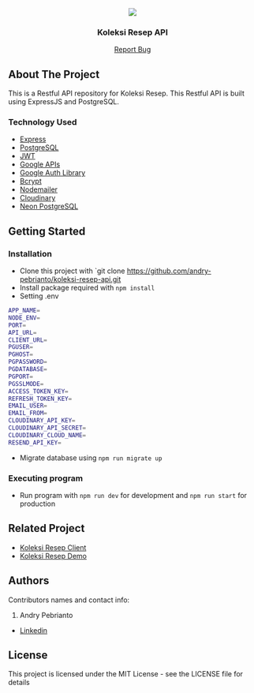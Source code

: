 <div align="center">
  <img src="./readme/logo.svg" />
</div>
<h3 align="center">Koleksi Resep API</h3>
<p align="center">
  <a href="https://github.com/andry-pebrianto/koleksi-resep-api/issues">Report Bug</a>
</p>

<!-- ABOUT THE PROJECT -->
## About The Project

This is a Restful API repository for Koleksi Resep. This Restful API is built using ExpressJS and PostgreSQL.

### Technology Used

- [Express](https://expressjs.com/)
- [PostgreSQL](https://www.postgresql.org/)
- [JWT](https://jwt.io/)
- [Google APIs](https://github.com/googleapis/google-api-nodejs-client)
- [Google Auth Library](https://www.npmjs.com/package/google-auth-library)
- [Bcrypt](https://www.npmjs.com/package/bcrypt)
- [Nodemailer](https://nodemailer.com/about/)
- [Cloudinary](https://cloudinary.com/)
- [Neon PostgreSQL](https://neon.tech/)

## Getting Started

### Installation

- Clone this project with `git clone https://github.com/andry-pebrianto/koleksi-resep-api.git
- Install package required with `npm install`
- Setting .env

```bash
APP_NAME=
NODE_ENV=
PORT=
API_URL=
CLIENT_URL=
PGUSER=
PGHOST=
PGPASSWORD=
PGDATABASE=
PGPORT=
PGSSLMODE=
ACCESS_TOKEN_KEY=
REFRESH_TOKEN_KEY=
EMAIL_USER=
EMAIL_FROM=
CLOUDINARY_API_KEY=
CLOUDINARY_API_SECRET=
CLOUDINARY_CLOUD_NAME=
RESEND_API_KEY=
```

- Migrate database using `npm run migrate up`

### Executing program

- Run program with `npm run dev` for development and `npm run start` for production

<!-- RELATED PROJECT -->
## Related Project 

- [Koleksi Resep Client](https://github.com/andry-pebrianto/koleksi-resep-client)
- [Koleksi Resep Demo](https://koleksi-resep.netlify.app/)

## Authors

Contributors names and contact info:

1. Andry Pebrianto

- [Linkedin](https://www.linkedin.com/in/andry-pebrianto)

## License

This project is licensed under the MIT License - see the LICENSE file for details
 